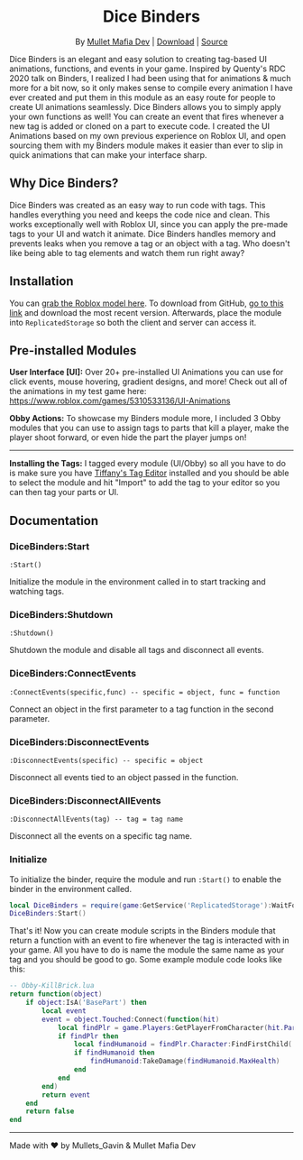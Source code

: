 <div align="center">
<h1>Dice Binders</h1>

By [Mullet Mafia Dev](https://www.roblox.com/groups/5018486/Mullet-Mafia-Dev#!/about) | [Download](https://www.roblox.com/library/5462736550/Dice-Binders) | [Source](https://github.com/Mullets-Gavin/DiceBinders)
</div>

Dice Binders is an elegant and easy solution to creating tag-based UI animations, functions, and events in your game. Inspired by Quenty's RDC 2020 talk on Binders, I realized I had been using that for animations & much more for a bit now, so it only makes sense to compile every animation I have ever created and put them in this module as an easy route for people to create UI animations seamlessly. Dice Binders allows you to simply apply your own functions as well! You can create an event that fires whenever a new tag is added or cloned on a part to execute code. I created the UI Animations based on my own previous experience on Roblox UI, and open sourcing them with my Binders module makes it easier than ever to slip in quick animations that can make your interface sharp.

## Why Dice Binders?
Dice Binders was created as an easy way to run code with tags. This handles everything you need and keeps the code nice and clean. This works exceptionally well with Roblox UI, since you can apply the pre-made tags to your UI and watch it animate. Dice Binders handles memory and prevents leaks when you remove a tag or an object with a tag. Who doesn't like being able to tag elements and watch them run right away?

## Installation
You can [grab the Roblox model here](https://www.roblox.com/library/5462736550/Dice-Binders). To download from GitHub, [go to this link](https://github.com/Mullets-Gavin/DiceBinders/releases/tag/dicebinder-v1.0) and download the most recent version. Afterwards, place the module into `ReplicatedStorage` so both the client and server can access it.

## Pre-installed Modules
**User Interface [UI]:**
Over 20+ pre-installed UI Animations you can use for click events, mouse hovering, gradient designs, and more! Check out all of the animations in my test game here:
https://www.roblox.com/games/5310533136/UI-Animations

**Obby Actions:**
To showcase my Binders module more, I included 3 Obby modules that you can use to assign tags to parts that kill a player, make the player shoot forward, or even hide the part the player jumps on!

---

**Installing the Tags:**
I tagged every module (UI/Obby) so all you have to do is make sure you have [Tiffany's Tag Editor](https://www.roblox.com/library/948084095/Tag-Editor) installed and you should be able to select the module and hit "Import" to add the tag to your editor so you can then tag your parts or UI.

## Documentation

### DiceBinders:Start
```
:Start()
```
Initialize the module in the environment called in to start tracking and watching tags.

### DiceBinders:Shutdown
```
:Shutdown()
```
Shutdown the module and disable all tags and disconnect all events.

### DiceBinders:ConnectEvents
```
:ConnectEvents(specific,func) -- specific = object, func = function
```
Connect an object in the first parameter to a tag function in the second parameter.

### DiceBinders:DisconnectEvents
```
:DisconnectEvents(specific) -- specific = object
```
Disconnect all events tied to an object passed in the function.

### DiceBinders:DisconnectAllEvents
```
:DisconnectAllEvents(tag) -- tag = tag name
```
Disconnect all the events on a specific tag name.

### Initialize
To initialize the binder, require the module and run `:Start()` to enable the binder in the environment called.
```lua
local DiceBinders = require(game:GetService('ReplicatedStorage'):WaitForChild('DiceBinders'))
DiceBinders:Start()
```

That's it! Now you can create module scripts in the Binders module that return a function with an event to fire whenever the tag is interacted with in your game. All you have to do is name the module the same name as your tag and you should be good to go. Some example module code looks like this:
```lua
-- Obby-KillBrick.lua
return function(object)
	if object:IsA('BasePart') then
		local event
		event = object.Touched:Connect(function(hit)
			local findPlr = game.Players:GetPlayerFromCharacter(hit.Parent)
			if findPlr then
				local findHumanoid = findPlr.Character:FindFirstChild('Humanoid')
				if findHumanoid then
					findHumanoid:TakeDamage(findHumanoid.MaxHealth)
				end
			end
		end)
		return event
	end
	return false
end
```
---
Made with ♥ by Mullets_Gavin & Mullet Mafia Dev
